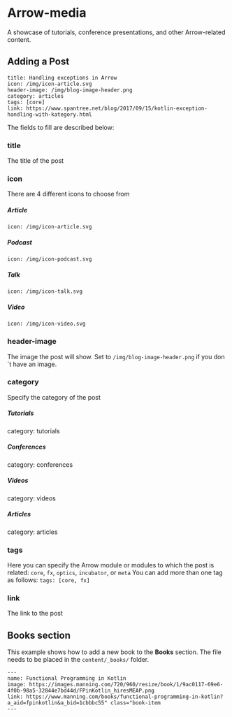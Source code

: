 # Arrow-media

A showcase of tutorials, conference presentations, and other Arrow-related content.

## Adding a Post

```
title: Handling exceptions in Arrow
icon: /img/icon-article.svg
header-image: /img/blog-image-header.png
category: articles
tags: [core]
link: https://www.spantree.net/blog/2017/09/15/kotlin-exception-handling-with-kategory.html
```
The fields to fill are described below:

### title
The title of the post
### icon
There are 4 different icons to choose from
##### Article
`icon: /img/icon-article.svg`
##### Podcast
`icon: /img/icon-podcast.svg`
##### Talk
`icon: /img/icon-talk.svg`
##### Video
`icon: /img/icon-video.svg`

### header-image
The image the post will show.
Set to `/img/blog-image-header.png` if you don´t have an image.
### category
Specify the category of the post
##### Tutorials
category: tutorials
##### Conferences
category: conferences
##### Videos
category: videos
##### Articles
category: articles
### tags
Here you can specify the Arrow module or modules to which the post is related: `core`, `fx`, `optics`, `incubator`, or `meta`
You can add more than one tag as follows:
`tags: [core, fx]`
### link
The link to the post


## Books section
This example shows how to add a new book to the **Books** section.
The file needs to be placed in the `content/_books/` folder.

```
---
name: Functional Programming in Kotlin
image: https://images.manning.com/720/960/resize/book/1/9ac0117-69e6-4f0b-98a5-32844e7bd44d/FPinKotlin_hiresMEAP.png
link: https://www.manning.com/books/functional-programming-in-kotlin?a_aid=fpinkotlin&a_bid=1cbbbc55" class="book-item
---
```
